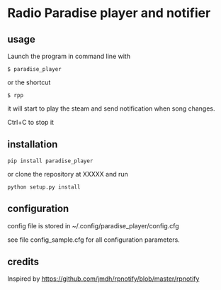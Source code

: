 # Radio Paradise player and notifier

## usage

Launch the program in command line with

```$ paradise_player```

or the shortcut

```$ rpp```

it will start to play the steam and send notification when song changes.


Ctrl+C to stop it

## installation

```pip install paradise_player```

or clone the repository at XXXXX
and run

```python setup.py install```

## configuration

config file is stored in ~/.config/paradise_player/config.cfg

see file config_sample.cfg for all configuration parameters.

## credits

Inspired by https://github.com/jmdh/rpnotify/blob/master/rpnotify
